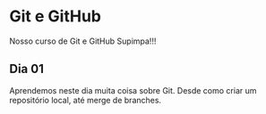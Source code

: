 # Git e GitHub

Nosso curso de Git e GitHub Supimpa!!!

## Dia 01

Aprendemos neste dia muita coisa sobre Git.
Desde como criar um repositório local, até merge de branches.
